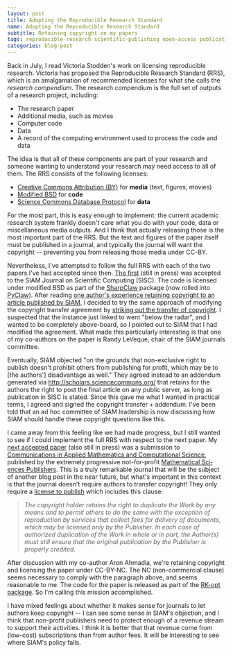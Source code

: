 ```yaml
---
layout: post
title: Adopting the Reproducible Research Standard
name: Adopting the Reproducible Research Standard
subtitle: Retaining copyright on my papers
tags: reproducible-research scientific-publishing open-access publications
categories: blog-post
---
```



Back in July, I read Victoria Stodden's work on licensing reproducible
research.  Victoria has proposed the Reproducible Research Standard (RRS),
which is an amalgamation of recommended licenses for what she calls the
*research compendium*.  The research compendium is the full set of outputs of a
research project, including:

 - The research paper
 - Additional media, such as movies
 - Computer code
 - Data
 - A record of the computing environment used to process the code and data
 
The idea is that all of these components are part of your research and someone
wanting to understand your research may need access to all of them.  The RRS
consists of the following licenses:

 - [Creative Commons Attribution (BY)](http://creativecommons.org/licenses/by/3.0/) for **media** (text, figures, movies)
 - [Modified BSD](http://en.wikipedia.org/wiki/BSD_licenses%233-clause_license_.28.22New_BSD_License.22_or_.22Modified_BSD_License.22.29) for **code**
 - [Science Commons Database Protocol](http://sciencecommons.org/resources/faq/database-protocol) for **data**
 
 For the most part, this is easy enough to implement: the current academic
 research system frankly doesn't care what you do with your code, data or
 miscellaneous media outputs.  And I think that actually releasing those is
 the most important part of the RRS.
 But the text and figures of the paper itself
 must be published in a journal, and typically the journal will want the
 copyright -- preventing you from releasing those media under CC-BY.
 
Nevertheless, I've attempted to follow the full RRS with each of the two papers
I've had accepted since then.  [The first](http://arxiv.org/abs/1111.3499)
(still in press) was accepted to the SIAM Journal on Scientific Computing
(SISC).  The code is licensed under modified BSD as part of the
[SharpClaw](https://github.com/clawpack/sharpclaw) package (now rolled into
[PyClaw](https://github.com/clawpack/pyclaw)). After reading [one author's
experience retaining copyright to an article published by
SIAM](http://adamdsmith.wordpress.com/2009/07/07/copyright-copywrong/), I
decided to try the same approach of modifying the copyright transfer agreement
by [striking out the transfer of
copyright](http://adamdsmith.wordpress.com/2009/07/07/copyright-copywrong/#jp-carousel-138).
I suspected that the instance just linked to went "below the radar", and I
wanted to be completely above-board, so I pointed out to SIAM that I had
modified the agreement.  What made this particularly interesting is that one of
my co-authors on the paper is Randy LeVeque, chair of the SIAM journals
committee.
 
Eventually, SIAM objected  "on the grounds that non-exclusive right to publish
doesn't prohibit
others from publishing for profit, which may be to [the authors'] disadvantage as
well."  They agreed instead to an addendum generated via
http://scholars.sciencecommons.org/ that retains for the authors the right to
post the final article on any public server, as long as publication in SISC is
stated.  Since this gave me what I wanted in practical terms, I agreed and
signed the copyright transfer + addendum.  I've been told that an ad hoc
committee of SIAM leadership is now discussing how SIAM should handle these
copyright questions like this.
 
I came away from this feeling like we had made progress, but I still wanted to
see if I could implement the full RRS with respect to the next paper.  My [next
accepted paper](http://arxiv.org/pdf/1201.3035v3.pdf) (also still in press) 
was a submission to [Communications in Applied Mathematics and
Computational Science](msp.org/camcos/), published by the extremely progressive
not-for-profit [Math­em­at­ic­al Sci­ences
Pub­lish­ers](http://msp.org/about/).  This is a truly remarkable journal that
will be the subject of another blog post in the near future, but what's
important in this context is that the journal doesn't require authors to
transfer copyright!  They only require a [license to
publish](http://msp.berkeley.edu/editorial/uploads/camcos/accepted/120712-Ketcheson/copyright.pdf)
which includes this clause:

>*The copyright holder retains the right to duplicate the Work by any means and to permit others to do the same with the exception of reproduction by services that collect fees for delivery of documents, which may be licensed only by the Publisher. In each case of authorized duplication of the Work in whole or in part, the Author(s) must still ensure that the original publication by the Publisher is properly credited.*

After discussion with my co-author Aron Ahmadia, we're retaining copyright and
licensing the paper under CC-BY-NC.  The NC (non-commercial clause) seems
necessary to comply with the paragraph above, and seems reasonable to me.  The
code for the paper is released as part of the [RK-opt
package](https://github.com/ketch/RK-opt).  So I'm calling this mission
accomplished.

I have mixed feelings about whether it makes sense for journals to let authors
keep copyright -- I can see some sense in SIAM's objection, and I think that
non-profit publishers need to protect enough of a revenue stream to support
their activities.  I think it is better that that revenue come from (low-cost)
subscriptions than from author fees.  It will be interesting to see where
SIAM's policy falls.
